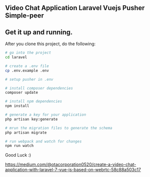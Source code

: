 ## Video Chat Application Laravel Vuejs Pusher Simple-peer

## Get it up and running.

After you clone this project, do the following:

```bash
# go into the project
cd laravel

# create a .env file
cp .env.example .env

# setup pusher in .env

# install composer dependencies
composer update

# install npm dependencies
npm install

# generate a key for your application
php artisan key:generate

# mrun the migration files to generate the schema
php artisan migrate

# run webpack and watch for changes
npm run watch
```

Good Luck :)

https://medium.com/@otacorporation0520/create-a-video-chat-application-with-laravel-7-vue-js-based-on-webrtc-58c88a503c17